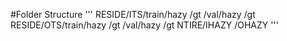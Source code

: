 #Folder Structure
'''
RESIDE/ITS/train/hazy
                /gt
          /val/hazy
              /gt
RESIDE/OTS/train/hazy
                /gt
          /val/hazy
              /gt
NTIRE/IHAZY
     /OHAZY
'''
